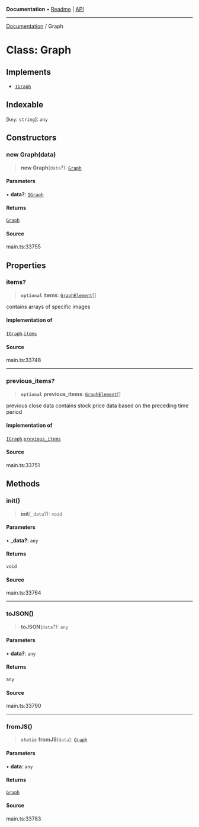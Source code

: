 **Documentation** • [Readme](../README.md) \| [API](../globals.md)

***

[Documentation](../README.md) / Graph

# Class: Graph

## Implements

- [`IGraph`](../interfaces/IGraph.md)

## Indexable

 \[`key`: `string`\]: `any`

## Constructors

### new Graph(data)

> **new Graph**(`data`?): [`Graph`](Graph.md)

#### Parameters

• **data?**: [`IGraph`](../interfaces/IGraph.md)

#### Returns

[`Graph`](Graph.md)

#### Source

main.ts:33755

## Properties

### items?

> **`optional`** **items**: [`GraphElement`](GraphElement.md)[]

contains arrays of specific images

#### Implementation of

[`IGraph`](../interfaces/IGraph.md).[`items`](../interfaces/IGraph.md#items)

#### Source

main.ts:33748

***

### previous\_items?

> **`optional`** **previous\_items**: [`GraphElement`](GraphElement.md)[]

previous close data
contains stock price data based on the preceding time period

#### Implementation of

[`IGraph`](../interfaces/IGraph.md).[`previous_items`](../interfaces/IGraph.md#previous_items)

#### Source

main.ts:33751

## Methods

### init()

> **init**(`_data`?): `void`

#### Parameters

• **\_data?**: `any`

#### Returns

`void`

#### Source

main.ts:33764

***

### toJSON()

> **toJSON**(`data`?): `any`

#### Parameters

• **data?**: `any`

#### Returns

`any`

#### Source

main.ts:33790

***

### fromJS()

> **`static`** **fromJS**(`data`): [`Graph`](Graph.md)

#### Parameters

• **data**: `any`

#### Returns

[`Graph`](Graph.md)

#### Source

main.ts:33783
